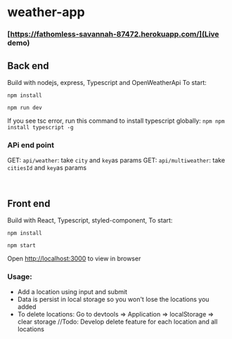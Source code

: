 # weather-app

### [https://fathomless-savannah-87472.herokuapp.com/](Live demo)


## Back end
Build with nodejs, express, Typescript and OpenWeatherApi
To start:

`npm install`

`npm run dev`

If you see tsc error, run this command to install typescript globally:
`npm npm install typescript -g`

### APi end point
GET: `api/weather`: take `city` and `key`as params 
GET: `api/multiweather`: take `citiesId` and `key`as params 

<br/>

## Front end
Build with React, Typescript, styled-component, 
To start:

`npm install`

`npm start`

Open [http://localhost:3000](http://localhost:3000) to view in browser

### Usage:
- Add a location using input and submit
- Data is persist in local storage so you won't lose the locations you added
- To delete locations: Go to devtools => Application => localStorage => clear storage //Todo: Develop delete feature for each location and all locations





